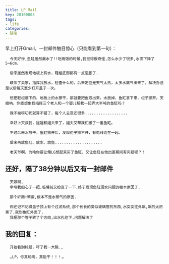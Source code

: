 ```yaml
---
title: LP Mail
key: 20100803
tags: 
- life
categories:
- 随笔
---
```


早上打开Gmail，一封邮件触目惊心（只能看到第一句）：

<!--more-->

```shell
  今天好惨,鱼缸居然漏水了!!吃晚饭的时候,我觉得很奇怪,怎么水少了很多,水面下降了5~6cm.
  
  后来居然发现地板上有水，鞋柜底部都有一点泡胀了.
  
  联系了卖家，指挥我放水，检查什么的。后来定位是天气太热，太多水蒸气出来了。解决办法是以后每天至少打开盖子一次。
  
  想把鞋柜底下的、地板上的水擦干，那就要把鱼取出来，水放掉，鱼缸拿下来，柜子挪开。天娘呐，你能想象我指挥三个老人和一个婴儿帮我一起弄大半吨的鱼缸吗？
  
  我不被唠叨死就算不错了，每个人主意还很多...................
  
  幸好上天救我，姐姐和姐夫来了，姐夫又帮我们搬了一番鱼缸。
  
  不过后来水放干，鱼缸挪开后，发现柜子挪不开，有电线连在一起。
  
  后来再放鱼缸、放水、放鱼.....................

  老天爷啊，为啥你要让俺LG想起来买了鱼缸，又让鱼缸在他出差期间有问题呢？！
```

## 还好，隔了38分钟以后又有一封邮件

```shell
  天娘啊,
  幸亏我细心了一把,临睡前又检查了一下;终于发现鱼缸漏水问题的根本原因了.
  
  那个奸商+笨蛋,根本不是水蒸气的原因.
  
  你还记不记得盖子顶上有个过滤系统,那个长长的类似玻璃管的东西,水突突往外飙,飙的太厉害了,就到鱼缸外面了.
  我把那个管子转了个方向,出水孔往下,问题解决了
```
 
## 我的回复：

```shell
  开始看到标题，吓了我一大跳.…
  
  …LP，你真聪明，真能干！！！…
```
